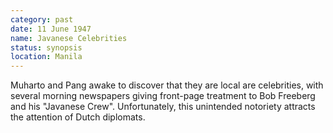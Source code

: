 ```yaml
---
category: past
date: 11 June 1947
name: Javanese Celebrities
status: synopsis
location: Manila
---
```

Muharto and Pang awake to discover that they are local are celebrities, with several morning newspapers giving front-page treatment to Bob Freeberg and his "Javanese Crew". Unfortunately, this unintended notoriety attracts the attention of Dutch diplomats.
